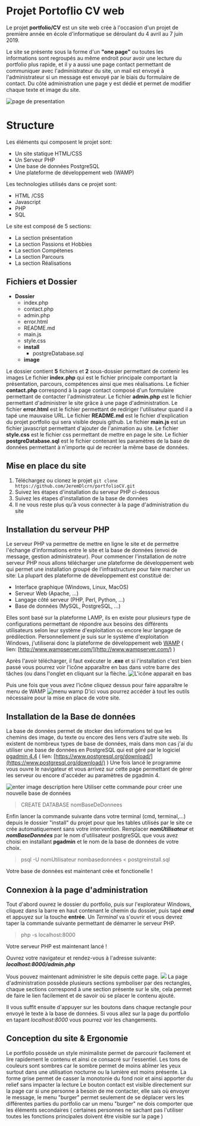 ﻿# Projet Portoflio CV web


Le projet **portfolio/CV** est un site web crée à l'occasion d'un projet de première année en école d'informatique se déroulant du 4 avril au 7 juin 2019. 

Le site se présente sous la forme d'un **"one page"** ou toutes les informations sont regroupés au même endroit pour avoir une lecture du portfolio plus rapide, et il y a aussi une page contact permettant de communiquer avec l'administrateur du site, un mail est envoyé à l'administrateur si un message est envoyé par le biais du formulaire de contact.
Du côté administration une page y est dédié et permet de modifier chaque texte et image du site.

![page de presentation](https://vibrant-knuth-d6e0a8.netlify.com/mockaccueil.png)

# Structure

Les éléments qui composent le projet sont:
 - Un site statique HTML/CSS
 - Un Serveur PHP
 - Une base de données PostgreSQL
 - Une plateforme de développement web (WAMP)
 
Les technologies utilisés dans ce projet sont:
- HTML /CSS
- Javascript
- PHP
- SQL
 
 Le site est composé de 5 sections:
 - La section présentation
 - La section Passions et Hobbies
 - La section Compétenes
 - La section Parcours
 - La section Réalisations
 
 
## Fichiers et Dossier

- **Dossier**
	- index.php
	- contact.php
	- admin.php
	- error.html
	- README.md
	- main.js
	- style.css
	- **install**
		-  postgreDatabase.sql
	- **image**
	
Le dossier contient **5** fichiers et **2** sous-dossier permettant de contenir les images
Le fichier **index.php** qui est le fichier principale comportant la présentation, parcours,  compétences ainsi que mes réalisations.
Le fichier **contact.php** correspond à la page contact composé d'un formulaire permettant de contacter l'administrateur.
Le fichier **admin.php** est le fichier permettant d'administrer le site grâce à une page d'administration.
Le fichier **error.html** est le fichier permettant de rediriger l'utilisateur quand il a tapé une mauvaise URL.
Le fichier **README.md** est le fichier d'explication du projet portfolio qui sera visible depuis github.
Le fichier **main.js** est un fichier javascript permettant d'ajouter de l'animation au site.
Le fichier **style.css** est le fichier css permettant de mettre en page le site.
Le fichier **postgreDatabase.sql** est le fichier contenant les paramètres de la base de données permettant  à n'importe qui de recréer la même base de données.

## Mise en place du site
1. Téléchargez ou clonez le projet  `git clone https://github.com/JeremDlcrn/portfolioCV.git`
2. Suivez les étapes d'installation du serveur PHP ci-dessous
3. Suivez les étapes d'installation de la base de données
4. Il ne vous reste plus qu'à vous connecter à la page d'administration du site


## Installation du serveur PHP
Le serveur PHP va permettre de mettre en ligne le site et de permettre l'échange d'informations entre le site et la base de données (envoi de message, gestion administrateur).
Pour commencer l'installation de notre serveur PHP nous allons télécharger une plateforme de développement web qui permet une installation groupé de l'infrastructure pour faire marcher un site:
La plupart des plateforme de développement est constitué de:
- Interface graphique (Windows, Linux, MacOS)
- Serveur Web (Apache, ...)
- Langage côté serveur (PHP, Perl, Python, ...)
- Base de données (MySQL, PostgreSQL, ...)

Elles sont basé sur la plateforme LAMP, ils en existe pour plusieurs type de configurations permettant de répondre aux besoins des différents utilisateurs selon leur système d'exploitation ou encore leur langage de prédilection.
Personnellement je suis sur le système d'exploitation Windows, j'utiliserai donc la plateforme de développement web [WAMP](http://www.wampserver.com/) ( lien: [http://www.wampserver.com/](http://www.wampserver.com/) )

Après l'avoir télécharger, il faut exécuter  le **.exe** et si l'installation c'est bien passé vous pourrez voir l'icône apparaître en bas dans votre barre des tâches (ou dans l'onglet en cliquant sur la flèche.
![L'icône apparait en bas](https://vibrant-knuth-d6e0a8.netlify.com/iconwamp.png)

Puis une fois que vous avez l'icône cliquez dessus pour faire apparaître le menu de WAMP 
![menu wamp](https://vibrant-knuth-d6e0a8.netlify.com/menuwamp.png)
D'ici vous pourrez accéder à tout les outils nécessaire pour la mise en place de votre site.


## Installation de la Base de données
La base de données permet de stocker des informations tel que les chemins des image, du texte ou encore des liens vers d'autre site web.
Ils existent de nombreux types de base de données, mais dans mon cas j'ai du utiliser une base de données en PostgreSQL qui est géré par le logiciel [pgadmin 4.4](https://www.postgresql.org/download/) ( lien: [https://www.postgresql.org/download/](https://www.postgresql.org/download/) )
Une fois lancé le programme vous ouvre le navigateur et vous arrivez sur cette page permettant de gérer les serveur ou encore d'accéder au paramètres de pgadmin 4.
 
![enter image description here](https://vibrant-knuth-d6e0a8.netlify.com/pgadminaccueil.png)
Utiliser cette commande pour créer une nouvelle base de données

> CREATE DATABASE nomBaseDeDonnees 

Enfin lancer la commande suivante dans votre terminal (cmd, terminal,...) depuis le dossier "install" du projet pour que les tables utilisés par le site ce crée automatiquement sans votre intervention.
Remplacer ***nomUtilisateur*** et ***nomBaseDonnées*** par le nom d'utilisateur postgreSQL que vous avez choisi en installant **pgadmin** et le nom de la base de données de votre choix.
> psql -U nomUtilisateur nombasedonnées < postgreinstall.sql

Votre base de données est maintenant crée et fonctionelle !

## Connexion à la page d'administration
Tout d'abord ouvrez le dossier du portfolio, puis sur l'explorateur Windows, cliquez dans la barre en haut contenant le chemin du dossier, puis tapé ***cmd***  et appuyez sur la touche **entrée**.
Un *Terminal* va s'ouvrir et vous devrez taper la commande suivante permettant de démarrer le serveur PHP.

> php -s localhost:8000

Votre serveur PHP est maintenant lancé !

Ouvrez votre navigateur et rendez-vous à l'adresse suivante: ***localhost:8000/admin.php***

Vous pouvez maintenant administrer le site depuis cette page.
![](https://vibrant-knuth-d6e0a8.netlify.com/adminpage.png)
La page d'administration possède plusieurs sections symboliser par des rectangles, chaque sections correspond à une section présente sur le site, cela permet de faire le lien facilement et de savoir où se placer le contenu ajouté.

Il vous suffit ensuite d'appuyer sur les boutons dans chaque rectangle pour envoyé le texte à la base de données.
Si vous allez sur la page du portfolio en tapant *localhost:8000* vous pourrez voir les changements.

## Conception du site & Ergonomie
Le portfolio possède un style minimaliste permet de parcourir facilement et lire rapidement le contenu et ainsi ce consacré sur l'essentiel.
Les tons de couleurs sont sombres car le sombre permet de moins abîmer les yeux surtout dans une utilisation nocturne ou la lumière est moins présente.
La forme grise permet de casser la monotonie du fond noir et ainsi apporter du relief sans impacter la lecture
Le bouton contact est visible directement sur la page car si une personne à besoin de me contacter, elle sais où envoyer le message, le menu "burger" permet seulement de se déplacer vers les différentes parties du portfolio car un menu "burger" ne dois comporter que les éléments secondaires ( certaines personnes ne sachant pas l'utiliser toutes les fonctions principales doivent être visible sur la page )
